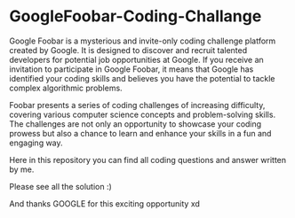 # GoogleFoobar-Coding-Challange


Google Foobar is a mysterious and invite-only coding challenge platform created by Google. It is designed to discover and recruit talented developers for potential job opportunities at Google. If you receive an invitation to participate in Google Foobar, it means that Google has identified your coding skills and believes you have the potential to tackle complex algorithmic problems.

Foobar presents a series of coding challenges of increasing difficulty, covering various computer science concepts and problem-solving skills. The challenges are not only an opportunity to showcase your coding prowess but also a chance to learn and enhance your skills in a fun and engaging way.

Here in this repository you can find all coding questions and answer written by me.

Please see all the solution :)

And thanks GOOGLE for this exciting opportunity xd
